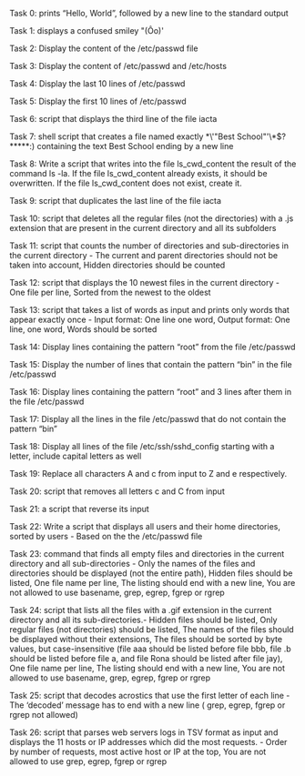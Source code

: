 Task 0: prints “Hello, World”, followed by a new line to the standard output

Task 1: displays a confused smiley "(Ôo)'

Task 2: Display the content of the /etc/passwd file

Task 3: Display the content of /etc/passwd and /etc/hosts

Task 4: Display the last 10 lines of /etc/passwd

Task 5: Display the first 10 lines of /etc/passwd

Task 6: script that displays the third line of the file iacta

Task 7: shell script that creates a file named exactly \*\\'"Best School"\'\\*$\?\*\*\*\*\*:) containing the text Best School ending by a new line

Task 8: Write a script that writes into the file ls_cwd_content the result of the command ls -la. If the file ls_cwd_content already exists, it should be overwritten. If the file ls_cwd_content does not exist, create it.

Task 9: script that duplicates the last line of the file iacta

Task 10: script that deletes all the regular files (not the directories) with a .js extension that are present in the current directory and all its subfolders

Task 11: script that counts the number of directories and sub-directories in the current directory - The current and parent directories should not be taken into account, Hidden directories should be counted

Task 12: script that displays the 10 newest files in the current directory - One file per line, Sorted from the newest to the oldest

Task 13: script that takes a list of words as input and prints only words that appear exactly once - Input format: One line one word, Output format: One line, one word, Words should be sorted

Task 14: Display lines containing the pattern “root” from the file /etc/passwd

Task 15: Display the number of lines that contain the pattern “bin” in the file /etc/passwd

Task 16: Display lines containing the pattern “root” and 3 lines after them in the file /etc/passwd

Task 17: Display all the lines in the file /etc/passwd that do not contain the pattern “bin”

Task 18: Display all lines of the file /etc/ssh/sshd_config starting with a letter, include capital letters as well

Task 19: Replace all characters A and c from input to Z and e respectively. 

Task 20: script that removes all letters c and C from input

Task 21: a script that reverse its input

Task 22: Write a script that displays all users and their home directories, sorted by users - Based on the the /etc/passwd file

Task 23: command that finds all empty files and directories in the current directory and all sub-directories - Only the names of the files and directories should be displayed (not the entire path), Hidden files should be listed, One file name per line, The listing should end with a new line, You are not allowed to use basename, grep, egrep, fgrep or rgrep

Task 24: script that lists all the files with a .gif extension in the current directory and all its sub-directories.- Hidden files should be listed, Only regular files (not directories) should be listed, The names of the files should be displayed without their extensions, The files should be sorted by byte values, but case-insensitive (file aaa should be listed before file bbb, file .b should be listed before file a, and file Rona should be listed after file jay), One file name per line, The listing should end with a new line, You are not allowed to use basename, grep, egrep, fgrep or rgrep

Task 25:  script that decodes acrostics that use the first letter of each line - The ‘decoded’ message has to end with a new line ( grep, egrep, fgrep or rgrep not allowed)


Task 26:  script that parses web servers logs in TSV format as input and displays the 11 hosts or IP addresses which did the most requests. - Order by number of requests, most active host or IP at the top, You are not allowed to use grep, egrep, fgrep or rgrep




